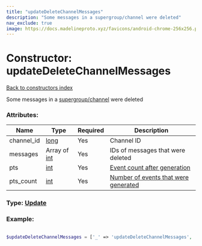 ```yaml
---
title: "updateDeleteChannelMessages"
description: "Some messages in a supergroup/channel were deleted"
nav_exclude: true
image: https://docs.madelineproto.xyz/favicons/android-chrome-256x256.png
---
```

# Constructor: updateDeleteChannelMessages  
[Back to constructors index](/API_docs/constructors/index.html)



Some messages in a [supergroup/channel](https://core.telegram.org/api/channel) were deleted

### Attributes:

| Name     |    Type       | Required | Description |
|----------|---------------|----------|-------------|
|channel\_id|[long](/API_docs/types/long.html) | Yes|Channel ID|
|messages|Array of [int](/API_docs/types/int.html) | Yes|IDs of messages that were deleted|
|pts|[int](/API_docs/types/int.html) | Yes|[Event count after generation](https://core.telegram.org/api/updates)|
|pts\_count|[int](/API_docs/types/int.html) | Yes|[Number of events that were generated](https://core.telegram.org/api/updates)|



### Type: [Update](/API_docs/types/Update.html)


### Example:

```php

$updateDeleteChannelMessages = ['_' => 'updateDeleteChannelMessages', 'channel_id' => long, 'messages' => [int, int], 'pts' => int, 'pts_count' => int];
```  
